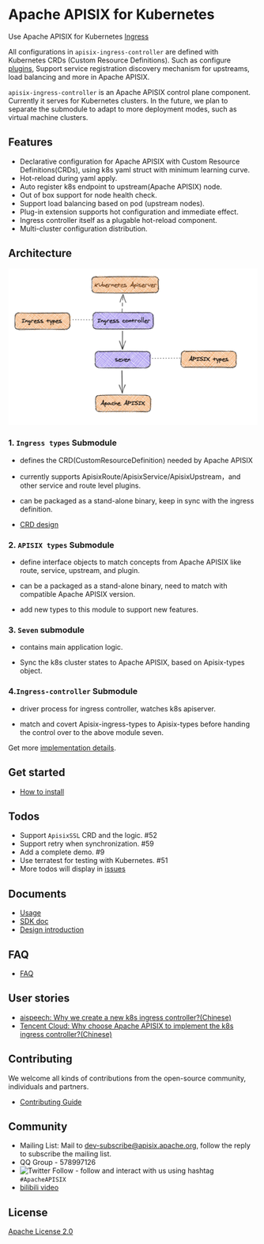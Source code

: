 # Apache APISIX for Kubernetes

Use Apache APISIX for Kubernetes [Ingress](https://kubernetes.io/docs/concepts/services-networking/ingress/)

All configurations in `apisix-ingress-controller` are defined with Kubernetes CRDs (Custom Resource Definitions). Such as configure [plugins](https://github.com/apache/apisix/tree/master/doc/plugins), Support service registration discovery mechanism for upstreams, load balancing and more in Apache APISIX.

`apisix-ingress-controller` is an Apache APISIX control plane component. Currently it serves for Kubernetes clusters. In the future, we plan to separate the submodule to adapt to more deployment modes, such as virtual machine clusters.

## Features

* Declarative configuration for Apache APISIX with Custom Resource Definitions(CRDs), using k8s yaml struct with minimum learning curve.
* Hot-reload during yaml apply.
* Auto register k8s endpoint to upstream(Apache APISIX) node.
* Out of box support for node health check.
* Support load balancing based on pod (upstream nodes).
* Plug-in extension supports hot configuration and immediate effect.
* Ingress controller itself as a plugable hot-reload component.
* Multi-cluster configuration distribution.

## Architecture

![Architecture](./docs/images/module-1.png)

### 1. `Ingress types` Submodule

- defines the CRD(CustomResourceDefinition) needed by Apache APISIX

- currently supports ApisixRoute/ApisixService/ApisixUpstream，and other service and route level plugins.

- can be packaged as a stand-alone binary, keep in sync with the ingress definition.

- [CRD design](https://github.com/api7/ingress-controller/issues/3)

### 2. `APISIX types` Submodule

- define interface objects to match concepts from Apache APISIX like route, service, upstream, and plugin.

- can be a packaged as a stand-alone binary, need to match with compatible Apache APISIX version.

- add new types to this module to support new features.

### 3. `Seven` submodule

- contains main application logic.

- Sync the k8s cluster states to Apache APISIX, based on Apisix-types object.

### 4.`Ingress-controller` Submodule

- driver process for ingress controller, watches k8s apiserver.

- match and covert Apisix-ingress-types to Apisix-types before handing the control over to the above module seven.

Get more [implementation details](./docs/design.md).

## Get started

* [How to install](./docs/install.md)

## Todos

* Support `ApisixSSL` CRD and the logic. #52
* Support retry when synchronization. #59
* Add a complete demo. #9
* Use terratest for testing with Kubernetes. #51
* More todos will display in [issues](https://github.com/apache/apisix-ingress-controller/issues)

## Documents

* [Usage](./docs/usage.md)
* [SDK doc](./docs/develop.md)
* [Design introduction](./docs/design.md)

## FAQ

* [FAQ](./docs/FAQ.md)

## User stories

- [aispeech: Why we create a new k8s ingress controller?(Chinese)](https://mp.weixin.qq.com/s/bmm2ibk2V7-XYneLo9XAPQ)
- [Tencent Cloud: Why choose Apache APISIX to implement the k8s ingress controller?(Chinese)](https://www.upyun.com/opentalk/448.html)

## Contributing

We welcome all kinds of contributions from the open-source community, individuals and partners.

* [Contributing Guide](./docs/contribute.md)

## Community

- Mailing List: Mail to dev-subscribe@apisix.apache.org, follow the reply to subscribe the mailing list.
- QQ Group - 578997126
- ![Twitter Follow](https://img.shields.io/twitter/follow/ApacheAPISIX?style=social) - follow and interact with us using hashtag `#ApacheAPISIX`
- [bilibili video](https://space.bilibili.com/551921247)

## License

[Apache License 2.0](https://github.com/api7/ingress-controller/blob/master/LICENSE)
